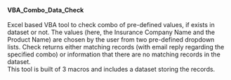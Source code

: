 **VBA_Combo_Data_Check**<br><br>
 Excel based VBA tool to check combo of pre-defined values, if exists in dataset or not. The values (here, the Insurance Company Name and the Product Name) are chosen by the user from two pre-defined dropdown lists. Check returns either matching records (with email reply regarding the specified combo) or information that there are no matching records in the dataset.
 <br>This tool is built of 3 macros and includes a dataset storing the records.<br>


 
 
 
